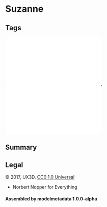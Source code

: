 # Suzanne

## Tags

![core](../../Models-core.md), ![testing](../../Models-testing.md)

## Summary

 

## Legal

&copy; 2017, UX3D. [CC0 1.0 Universal](https://creativecommons.org/publicdomain/zero/1.0/legalcode)

 - Norbert Nopper for Everything

#### Assembled by modelmetadata 1.0.0-alpha